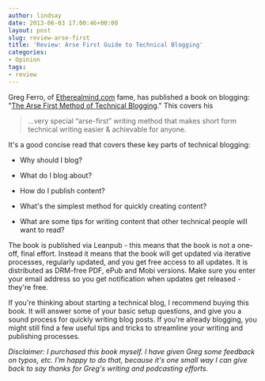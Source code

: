 ```yaml
---
author: lindsay
date: 2013-06-03 17:00:46+00:00
layout: post
slug: review-arse-first
title: 'Review: Arse First Guide to Technical Blogging'
categories:
- Opinion
tags:
- review
---
```


Greg Ferro, of [Etherealmind.com](http://etherealmind.com) fame, has published a book on blogging: "[The Arse First Method of Technical Blogging](https://leanpub.com/Technical-Blogging-Writing-Arse-First)." This covers his



> ...very special “arse-first” writing method that makes short form technical writing easier & achievable for anyone.



It's a good concise read that covers these key parts of technical blogging:



  * Why should I blog?

  * What do I blog about?

  * How do I publish content?

  * What's the simplest method for quickly creating content?

  * What are some tips for writing content that other technical people will want to read?


The book is published via Leanpub - this means that the book is not a one-off, final effort. Instead it means that the book will get updated via iterative processes, regularly updated, and you get free access to all updates. It is distributed as DRM-free PDF, ePub and Mobi versions. Make sure you enter your email address so you get notification when updates get released - they're free.

If you're thinking about starting a technical blog, I recommend buying this book. It will answer some of your basic setup questions, and give you a sound process for quickly writing blog posts. If you're already blogging, you might still find a few useful tips and tricks to streamline your writing and publishing processes.

_Disclaimer: I purchased this book myself. I have given Greg some feedback on typos, etc. I'm happy to do that, because it's one small way I can give back to say thanks for Greg's writing and podcasting efforts._
